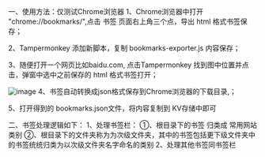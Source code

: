 一、使用方法：仅测试Chrome浏览器
1、Chrome浏览器中打开 "chrome://bookmarks/",点击 书签 页面右上角三个点，导出 html 格式书签保存；

2、Tampermonkey 添加新脚本，复制 bookmarks-exporter.js 内容保存；

3、随便打开一个网页比如baidu.com, 点击Tampermonkey 找到图中位置并点击，弹窗中选中之前保存的 html 格式书签打开；

![image](https://github.com/user-attachments/assets/fe0bcd89-fea8-4c7e-9726-42255dfcdf99)
4、书签自动转换成json格式保存到Chrome浏览器的下载目录,；

5、打开得到的 bookmarks.json文件，将内容复制到 KV存储中即可

二、书签处理逻辑如下：
1、处理书签栏：
①、根目录下的书签 归类成 常用网站 类别
②、根目录下的文件夹称为为次级文件夹，其中的书签包括更下级文件夹中的书签统统归类为以次级文件夹名字命名的类别
2、处理其他书签同书签栏
